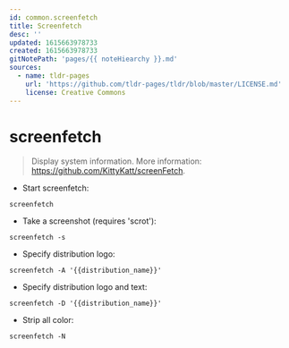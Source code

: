 ```yaml
---
id: common.screenfetch
title: Screenfetch
desc: ''
updated: 1615663978733
created: 1615663978733
gitNotePath: 'pages/{{ noteHiearchy }}.md'
sources:
  - name: tldr-pages
    url: 'https://github.com/tldr-pages/tldr/blob/master/LICENSE.md'
    license: Creative Commons
---
```

# screenfetch

> Display system information.
> More information: <https://github.com/KittyKatt/screenFetch>.

- Start screenfetch:

`screenfetch`

- Take a screenshot (requires 'scrot'):

`screenfetch -s`

- Specify distribution logo:

`screenfetch -A '{{distribution_name}}'`

- Specify distribution logo and text:

`screenfetch -D '{{distribution_name}}'`

- Strip all color:

`screenfetch -N`

